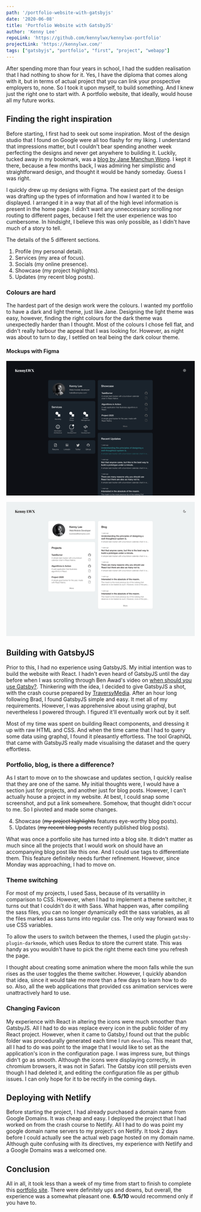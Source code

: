 ```yaml
---
path: '/portfolio-website-with-gatsbyjs'
date: '2020-06-08'
title: 'Portfolio Website with GatsbyJS'
author: 'Kenny Lee'
repoLink: 'https://github.com/kennylwx/kennylwx-portfolio'
projectLink: 'https://kennylwx.com/'
tags: ["gatsbyjs", "portfolio", "first", "project", "webapp"]
---
```


After spending more than four years in school, I had the sudden realisation that I had nothing to show for it. Yes, I have the diploma that comes along with it, but in terms of actual project that you can link your prospective employers to, none. So I took it upon myself, to build something. And I knew just the right one to start with. A portfolio website, that ideally, would house all my future works.

## Finding the right inspiration

Before starting, I first had to seek out some inspiration. Most of the design studio that I found on Google were all too flashy for my liking. I understand that impressions matter, but I couldn't bear spending another week perfecting the designs and never get anywhere to building it. Luckily, tucked away in my bookmark, was a [blog by Jane Manchun Wong](https://wongmjane.com). I kept it there, because a few months back, I was admiring her simplistic and straightforward design, and thought it would be handy someday. Guess I was right.

I quickly drew up my designs with Figma. The easiest part of the design was drafting up the types of information and how I wanted it to be displayed. I arranged it in a way that all of the high level information is present in the home page. I didn't want any unneccessary scrolling nor routing to different pages, because I felt the user experience was too cumbersome. In hindsight, I believe this was only possible, as I didn't have much of a story to tell.

The details of the 5 different sections.

1. Profile (my personal detail).
2. Services (my area of focus).
3. Socials (my online presence).
4. Showcase (my project highlights).
5. Updates (my recent blog posts).

### Colours are hard

The hardest part of the design work were the colours. I wanted my portfolio to have a dark and light theme, just like Jane. Designing the light theme was easy, however, finding the right colours for the dark theme was unexpectedly harder than I thought. Most of the colours I chose fell flat, and didn't really harbour the appeal that I was looking for. However, as night was about to turn to day, I settled on teal being the dark colour theme.

#### Mockups with Figma

![KennyLWX Dark](./kennyLWX-dark.png)

![KennyLWX Light](./kennyLWX-light.png)

## Building with GatsbyJS

Prior to this, I had no experience using GatsbyJS. My initial intention was to build the website with React. I hadn't even heard of GatsbyJS until the day before when I was scrolling through Ben Awad's video on [when should you use Gatsby?](https://www.youtube.com/watch?v=VoscwJ6MGsU). Thinkering with the idea, I decided to give GatsbyJS a shot, with the crash course prepared by [TraversyMedia](https://www.youtube.com/watch?v=6YhqQ2ZW1sc). After an hour long following Brad, I found GatsbyJS simple and easy. It met all of my requirements. However, I was apprehensive about using graphql, but nevertheless I powered through. I figured it'll eventually work out by it self.

Most of my time was spent on building React components, and dressing it up with raw HTML and CSS. And when the time came that I had to query some data using graphql, I found it pleasantly effortless. The tool GraphiQL that came with GatsbyJS really made visualising the dataset and the query effortless.

### Portfolio, blog, is there a difference?

As I start to move on to the showcase and updates section, I quickly realise that they are one of the same. My initial thoughts were, I would have a section just for projects, and another just for blog posts. However, I can't actually house a project in my website. At best, I could snap some screenshot, and put a link somewhere. Somehow, that thought didn't occur to me. So I pivoted and made some changes.

4. Showcase (~~my project highlights~~ features eye-worthy blog posts).
5. Updates (~~my recent blog posts~~ recently published blog posts).

What was once a portfolio site has turned into a blog site. It didn't matter as much since all the projects that I would work on should have an accompanying blog post like this one. And I could use tags to differentiate them. This feature definitely needs further refinement. However, since Monday was approaching, I had to move on.

### Theme switching

For most of my projects, I used Sass, because of its versatility in comparison to CSS. However, when I had to implement a theme switcher, it turns out that I couldn't do it with Sass. What happen was, after compiling the sass files, you can no longer dynamically edit the sass variables, as all the files marked as sass turns into regular css. The only way forward was to use CSS variables.

To allow the users to switch between the themes, I used the plugin `gatsby-plugin-darkmode`, which uses Redux to store the current state. This was handy as you wouldn't have to pick the right theme each time you refresh the page.

I thought about creating some animation where the moon falls while the sun rises as the user toggles the theme switcher. However, I quickly abandon that idea, since it would take me more than a few days to learn how to do so. Also, all the web applications that provided css animation services were unattractively hard to use.

### Changing Favicon

My experience with React in altering the icons were much smoother than GatsbyJS. All I had to do was replace every icon in the public folder of my React project. However, when it came to Gatsby,I found out that the public folder was procedurally generated each time I run `develop`. This meant that, all I had to do was point to the image that I would like to set as the application's icon in the configuration page. I was impress sure, but things didn't go as smooth. Although the icons were displaying correctly, in chromium browsers, it was not in Safari. The Gatsby icon still persists even though I had deleted it, and editing the configuration file as per github issues. I can only hope for it to be rectify in the coming days.

## Deploying with Netlify

Before starting the project, I had already purchased a domain name from Google Domains. It was cheap and easy. I deployed the project that I had worked on from the crash course to Netlify. All I had to do was point my google domain name servers to my project's on Netlify. It took 2 days before I could actually see the actual web page hosted on my domain name. Although quite confusing with its directives, my experience with Netlify and a Google Domains was a welcomed one.

## Conclusion

All in all, it took less than a week of my time from start to finish to complete this [portfolio site](https://kennylwx.com/). There were definitely ups and downs, but overall, the experience was a somewhat pleasant one. **6.5/10** would recommend only if you have to.
